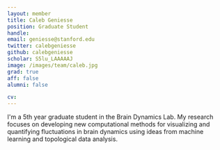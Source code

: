 ```yaml
---
layout: member
title: Caleb Geniesse
position: Graduate Student
handle: 
email: geniesse@stanford.edu
twitter: calebgeniesse
github: calebgeniesse
scholar: S5lu_LAAAAAJ
image: /images/team/caleb.jpg
grad: true
aff: false
alumni: false

cv: 
---
```


I'm a 5th year graduate student in the Brain Dynamics Lab. My research focuses on developing new computational methods for visualizing and quantifying fluctuations in brain dynamics using ideas from machine learning and topological data analysis.